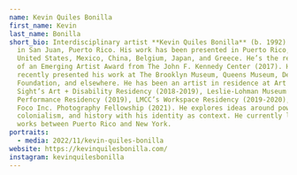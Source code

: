```yaml
---
name: Kevin Quiles Bonilla
first_name: Kevin
last_name: Bonilla
short_bio: Interdisciplinary artist **Kevin Quiles Bonilla** (b. 1992) was born
  in San Juan, Puerto Rico. His work has been presented in Puerto Rico, The
  United States, Mexico, China, Belgium, Japan, and Greece. He’s the recipient
  of an Emerging Artist Award from The John F. Kennedy Center (2017). He has
  recently presented his work at The Brooklyn Museum, Queens Museum, Dedalus
  Foundation, and elsewhere. He has been an artist in residence at Art Beyond
  Sight’s Art + Disability Residency (2018-2019), Leslie-Lohman Museum’s Queer
  Performance Residency (2019), LMCC’s Workspace Residency (2019-2020), and En
  Foco Inc. Photography Fellowship (2021). He explores ideas around power,
  colonialism, and history with his identity as context. He currently lives and
  works between Puerto Rico and New York.
portraits:
  - media: 2022/11/kevin-quiles-bonilla
website: https://kevinquilesbonilla.com/
instagram: kevinquilesbonilla
---
```

